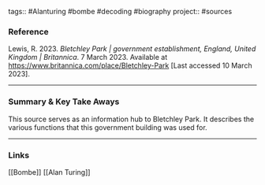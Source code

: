 tags:: #Alanturing #bombe #decoding #biography
project:: #sources

### Reference 
Lewis, R. 2023. _Bletchley Park | government establishment, England, United Kingdom | Britannica_. 7 March 2023. Available at https://www.britannica.com/place/Bletchley-Park [Last accessed 10 March 2023].

---

### Summary & Key Take Aways
This source serves as an information hub to Bletchley Park. It describes the various functions that this government building was used for.

--- 
### Links
[[Bombe]]
[[Alan Turing]]


